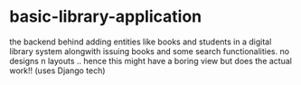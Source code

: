 # basic-library-application

the backend behind adding entities like books and students in a digital library system alongwith issuing books and some search functionalities.
no designs n layouts .. hence this might have a boring view but does the actual work!!
(uses Django tech)
